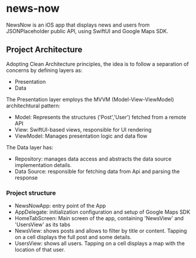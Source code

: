# news-now

NewsNow is an iOS app that displays news and users from JSONPlaceholder public API, using SwiftUI and Google Maps SDK.

## Project Architecture
Adopting Clean Architecture principles, the idea is to follow a separation of concerns by defining layers as:
- Presentation
- Data

The Presentation layer employs the MVVM (Model-View-ViewModel) architechtural pattern:

- Model: Represents the structures ('Post','User') fetched from a remote API
- View: SwiftUI-based views, responsible for UI rendering
- ViewModel: Manages presentation logic and data flow

The Data layer has:
- Repository: manages data access and abstracts the data source implementation details.
- Data Source: responsible for fetching data from Api and parsing the response

### Project structure

- NewsNowApp: entry point of the App
- AppDelegate: initialization configuration and setup of Google Maps SDK
- HomeTabScreen: Main screen of the app, containing 'NewsView' and 'UsersView' as its tabs
- NewsView: shows posts and allows to filter by title or content. Tapping on a cell displays the full post and some details.
- UsersView: shows all users. Tapping on a cell displays a map with the location of that user.

